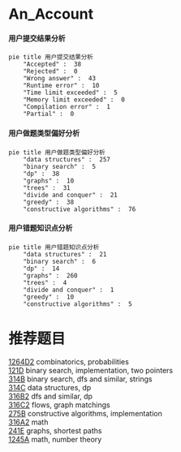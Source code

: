 # An_Account

<!-- tabs:start -->



#### **用户提交结果分析**

```mermaid
pie title 用户提交结果分析
    "Accepted" :  38
    "Rejected" :  0
    "Wrong answer" :  43
    "Runtime error" :  10
    "Time limit exceeded" :  5
    "Memory limit exceeded" :  0
    "Compilation error" :  1
    "Partial" :  0
```

#### **用户做题类型偏好分析**

```mermaid
pie title 用户做题类型偏好分析
    "data structures" :  257
    "binary search" :  5
    "dp" :  38
    "graphs" :  10
    "trees" :  31
    "divide and conquer" :  21
    "greedy" :  38
    "constructive algorithms" :  76
```
#### **用户错题知识点分析**

```mermaid
pie title 用户错题知识点分析
    "data structures" :  21
    "binary search" :  6
    "dp" :  14
    "graphs" :  260
    "trees" :  4
    "divide and conquer" :  1
    "greedy" :  10
    "constructive algorithms" :  5
```



<!-- tabs:end -->
# 推荐题目
[1264D2](https://codeforces.com/contest/1264D/problem/2)		combinatorics,
                        probabilities		  
[121D](https://codeforces.com/contest/121/problem/D)		binary search,
                        implementation,
                        two pointers		  
[314B](https://codeforces.com/contest/314/problem/B)		binary search,
                        dfs and similar,
                        strings		  
[314C](https://codeforces.com/contest/314/problem/C)		data structures,
                        dp		  
[316B2](https://codeforces.com/contest/316B/problem/2)		dfs and similar,
                        dp		  
[316C2](https://codeforces.com/contest/316C/problem/2)		flows,
                        graph matchings		  
[275B](https://codeforces.com/contest/275/problem/B)		constructive algorithms,
                        implementation		  
[316A2](https://codeforces.com/contest/316A/problem/2)		math		  
[241E](https://codeforces.com/contest/241/problem/E)		graphs,
                        shortest paths		  
[1245A](https://codeforces.com/contest/1245/problem/A)		math,
                        number theory		  
